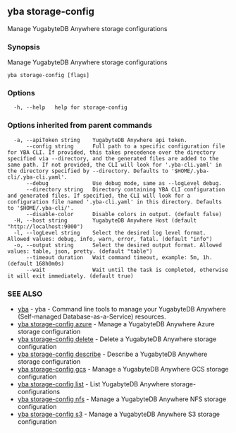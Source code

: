 ## yba storage-config

Manage YugabyteDB Anywhere storage configurations

### Synopsis

Manage YugabyteDB Anywhere storage configurations

```
yba storage-config [flags]
```

### Options

```
  -h, --help   help for storage-config
```

### Options inherited from parent commands

```
  -a, --apiToken string    YugabyteDB Anywhere api token.
      --config string      Full path to a specific configuration file for YBA CLI. If provided, this takes precedence over the directory specified via --directory, and the generated files are added to the same path. If not provided, the CLI will look for '.yba-cli.yaml' in the directory specified by --directory. Defaults to '$HOME/.yba-cli/.yba-cli.yaml'.
      --debug              Use debug mode, same as --logLevel debug.
      --directory string   Directory containing YBA CLI configuration and generated files. If specified, the CLI will look for a configuration file named '.yba-cli.yaml' in this directory. Defaults to '$HOME/.yba-cli/'.
      --disable-color      Disable colors in output. (default false)
  -H, --host string        YugabyteDB Anywhere Host (default "http://localhost:9000")
  -l, --logLevel string    Select the desired log level format. Allowed values: debug, info, warn, error, fatal. (default "info")
  -o, --output string      Select the desired output format. Allowed values: table, json, pretty. (default "table")
      --timeout duration   Wait command timeout, example: 5m, 1h. (default 168h0m0s)
      --wait               Wait until the task is completed, otherwise it will exit immediately. (default true)
```

### SEE ALSO

* [yba](yba.md)	 - yba - Command line tools to manage your YugabyteDB Anywhere (Self-managed Database-as-a-Service) resources.
* [yba storage-config azure](yba_storage-config_azure.md)	 - Manage a YugabyteDB Anywhere Azure storage configuration
* [yba storage-config delete](yba_storage-config_delete.md)	 - Delete a YugabyteDB Anywhere storage configuration
* [yba storage-config describe](yba_storage-config_describe.md)	 - Describe a YugabyteDB Anywhere storage configuration
* [yba storage-config gcs](yba_storage-config_gcs.md)	 - Manage a YugabyteDB Anywhere GCS storage configuration
* [yba storage-config list](yba_storage-config_list.md)	 - List YugabyteDB Anywhere storage-configurations
* [yba storage-config nfs](yba_storage-config_nfs.md)	 - Manage a YugabyteDB Anywhere NFS storage configuration
* [yba storage-config s3](yba_storage-config_s3.md)	 - Manage a YugabyteDB Anywhere S3 storage configuration

